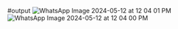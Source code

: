 #output
![WhatsApp Image 2024-05-12 at 12 04 01 PM](https://github.com/nehuadhikari222/task-1/assets/147231470/da8fe75c-8441-41f5-8cf7-682d968db76c)
![WhatsApp Image 2024-05-12 at 12 04 00 PM](https://github.com/nehuadhikari222/task-1/assets/147231470/82445f58-ab4a-4b63-9209-b43cf6e6d57d)
